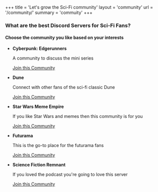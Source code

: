 +++
title = 'Let's grow the Sci-Fi community'
layout = 'community'
url = '/community/'
summary = 'commuity'
+++

<!-- ## join thefirst discord link
[Join the Server](https://discord.gg/DQrrG9uv)

[[profileMode.buttons]]
name = "Join the network"
url = "https://discord.gg/DQrrG9uv" -->

### What are the best Discord Servers for Sci-Fi Fans?
#### Choose the community you like based on your interests

- **Cyberpunk: Edgerunners**  

    A community to discuss the mini series

    [Join this Community](https://discord.gg/jwbJTtps)
  
    

- **Dune**  

    Connect with other fans of the sci-fi classic Dune  

    [Join this Community](https://discord.gg/rsTKywNZ)
  
    

- **Star Wars Meme Empire**  

    If you like Star Wars and memes then this community is for you  

    [Join this Community](https://discord.gg/BRJBZR4T)
  
    

- **Futurama**  

    This is the go-to place for the futurama fans  

    [Join this Community](https://discord.gg/d7N8Bsjy)
  
    

- **Science Fiction Remnant**  

    If you loved the podcast you're going to love this server  

    [Join this Community](https://discord.gg/NJxbcmNF)
  
    
    